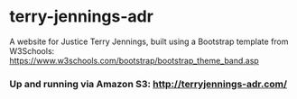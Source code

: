 # terry-jennings-adr
A website for Justice Terry Jennings, built using a Bootstrap template from W3Schools: https://www.w3schools.com/bootstrap/bootstrap_theme_band.asp

### Up and running via Amazon S3: http://terryjennings-adr.com/
